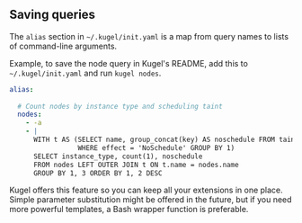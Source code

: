 
## Saving queries

The `alias` section in `~/.kugel/init.yaml` is a map from query names to lists of command-line arguments.

Example, to save the node query in Kugel's README, add this to `~/.kugel/init.yaml` and run `kugel nodes`.

```yaml
alias:
  
  # Count nodes by instance type and scheduling taint
  nodes:
    - -a
    - |
      WITH t AS (SELECT name, group_concat(key) AS noschedule FROM taints
                 WHERE effect = 'NoSchedule' GROUP BY 1)
      SELECT instance_type, count(1), noschedule
      FROM nodes LEFT OUTER JOIN t ON t.name = nodes.name
      GROUP BY 1, 3 ORDER BY 1, 2 DESC
```

Kugel offers this feature so you can keep all your extensions in one place.
Simple parameter substitution might be offered in the future, but if you
need more powerful templates, a Bash wrapper function is preferable.